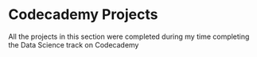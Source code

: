 # Codecademy Projects

All the projects in this section were completed during my time completing the Data Science track on Codecademy
